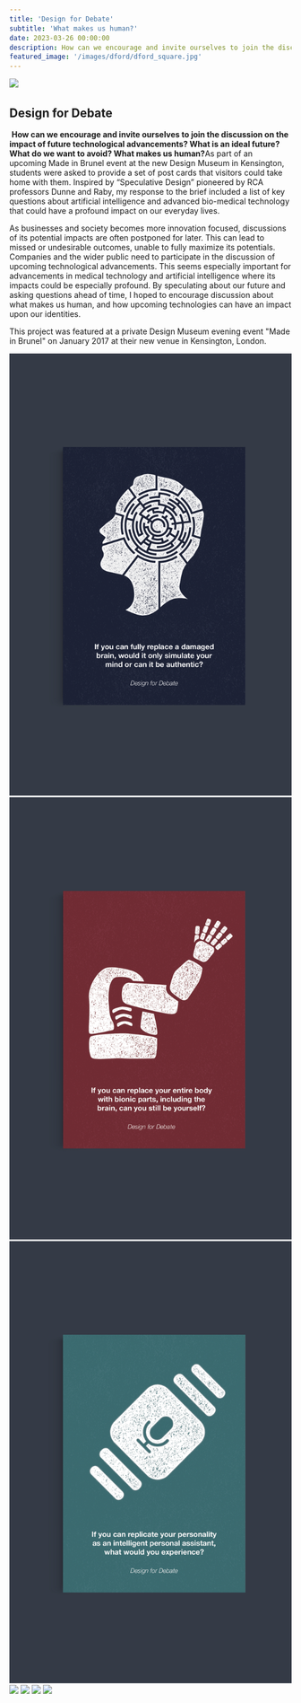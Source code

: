 ```yaml
---
title: 'Design for Debate'
subtitle: 'What makes us human?'
date: 2023-03-26 00:00:00
description: How can we encourage and invite ourselves to join the discussion on the impact of future technological advancements? What is an ideal future? What do we want to avoid? What makes us human?
featured_image: '/images/dford/dford_square.jpg'
---
```


<div class="banner"><img src="/images/dford/dford_banner.jpg" class="banner_img"></div>

## Design for Debate
​
**How can we encourage and invite ourselves to join the discussion on the impact of future technological advancements? What is an ideal future? What do we want to avoid? What makes us human?**
​
As part of an upcoming Made in Brunel event at the new Design Museum in Kensington, students were asked to provide a set of post cards that visitors could take home with them. Inspired by “Speculative Design” pioneered by RCA professors Dunne and Raby, my response to the brief included a list of key questions about artificial intelligence and advanced bio-medical technology that could have a profound impact on our everyday lives. 

As businesses and society becomes more innovation focused, discussions of its potential impacts are often postponed for later. This can lead to missed or undesirable outcomes, unable to fully maximize its potentials. Companies and the wider public need to participate in the discussion of upcoming technological advancements. This seems especially important for advancements in medical technology and artificial intelligence where its impacts could be especially profound. By speculating about our future and asking questions ahead of time, I hoped to encourage discussion about what makes us human, and how upcoming technologies can have an impact upon our identities. 

This project was featured at a private Design Museum evening event "Made in Brunel" on January 2017 at their new venue in Kensington, London.

<div class="gallery" data-columns="2">
	<img src="/images/dford/dford_1.jpg">
    <img src="/images/dford/dford_2.jpg">
    <img src="/images/dford/dford_3.jpg">
    <img src="/images/dford/dford_4.jpg">
    <img src="/images/dford/dford_5.jpg">
    <img src="/images/dford/dford_6.jpg">
    <img src="/images/dford/dford_7.jpg">
</div>
